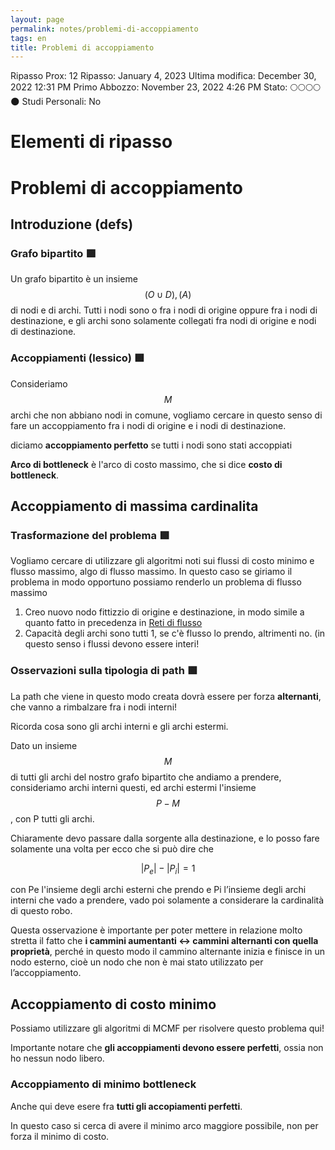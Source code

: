 ```yaml
---
layout: page
permalink: notes/problemi-di-accoppiamento
tags: en
title: Problemi di accoppiamento
---
```


Ripasso Prox: 12
Ripasso: January 4, 2023
Ultima modifica: December 30, 2022 12:31 PM
Primo Abbozzo: November 23, 2022 4:26 PM
Stato: 🌕🌕🌕🌕🌑
Studi Personali: No

# Elementi di ripasso

# Problemi di accoppiamento

## Introduzione (defs)

### Grafo bipartito 🟩

Un grafo bipartito è un insieme $$(O \cup D), (A)$$ di nodi e di archi. Tutti i nodi sono o fra i nodi di origine oppure fra i nodi di destinazione, e gli archi sono solamente collegati fra nodi di origine e nodi di destinazione.

### Accoppiamenti (lessico) 🟩

Consideriamo $$M$$ archi che non abbiano nodi in comune, vogliamo cercare in questo senso di fare un accoppiamento fra i nodi di origine e i nodi di destinazione.

diciamo **accoppiamento perfetto** se tutti i nodi sono stati accoppiati

**Arco di bottleneck** è l'arco di costo massimo, che si dice **costo di bottleneck**.

## Accoppiamento di massima cardinalita

### Trasformazione del problema 🟩

Vogliamo cercare di utilizzare gli algoritmi noti sui flussi di costo minimo e flusso massimo, algo di flusso massimo. In questo caso se giriamo il problema in modo opportuno possiamo renderlo un problema di flusso massimo

1. Creo nuovo nodo fittizzio di origine e destinazione, in modo simile a quanto fatto in precedenza in [Reti di flusso](/notes/reti-di-flusso)
2. Capacità degli archi sono tutti 1, se c'è flusso lo prendo, altrimenti no. (in questo senso i flussi devono essere interi!

### Osservazioni sulla tipologia di path 🟩

La path che viene in questo modo creata dovrà essere per forza **alternanti**, che vanno a rimbalzare fra i nodi interni!

Ricorda cosa sono gli archi interni e gli archi estermi.

Dato un insieme $$M$$ di tutti gli archi del nostro grafo bipartito che andiamo a prendere, consideriamo archi interni questi, ed archi estermi l'insieme $$P - M$$, con P tutti gli archi.

Chiaramente devo passare dalla sorgente alla destinazione, e lo posso fare solamente una volta per ecco che si può dire che


$$
|P_e| - |P_i| = 1
$$


con Pe l'insieme degli archi esterni che prendo e Pi l’insieme degli archi interni che vado a prendere, vado poi solamente a considerare la cardinalità di questo robo.

Questa osservazione è importante per poter mettere in relazione molto stretta il fatto che **i cammini aumentanti ↔ cammini alternanti con quella proprietà**, perché in questo modo il cammino alternante inizia e finisce in un nodo esterno, cioè un nodo che non è mai stato utilizzato per l’accoppiamento.

## Accoppiamento di costo minimo

Possiamo utilizzare gli algoritmi di MCMF per risolvere questo problema qui!

Importante notare che **gli accoppiamenti devono essere perfetti**, ossia non ho nessun nodo libero.

### Accoppiamento di minimo bottleneck

Anche qui deve esere fra **tutti gli accopiamenti perfetti**.

In questo caso si cerca di avere il minimo arco maggiore possibile, non per forza il minimo di costo.
